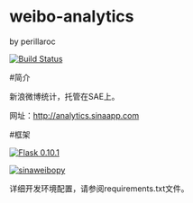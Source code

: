 weibo-analytics
===============

by perillaroc

[![Build Status](https://travis-ci.org/perillaroc/weibo-analytics.png?branch=master)](https://travis-ci.org/perillaroc/weibo-analytics)

#简介

新浪微博统计，托管在SAE上。

网址：http://analytics.sinaapp.com

#框架

[![Flask 0.10.1](http://b.repl.ca/v1/Flask-0.10.1-blue.png)](https://github.com/mitsuhiko/flask)

[![sinaweibopy](http://b.repl.ca/v1/sinaweibopy-1.1.3-blue.png)](https://github.com/michaelliao/sinaweibopy)

详细开发环境配置，请参阅requirements.txt文件。